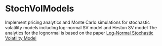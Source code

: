 # StochVolModels
Implement pricing analytics and Monte Carlo simulations for stochastic volatility models including log-normal SV model and Heston SV model
The analytics for the lognormal is based on the paper
[Log-Normal Stochastic Volatility Model](https://papers.ssrn.com/sol3/papers.cfm?abstract_id=2522425)
